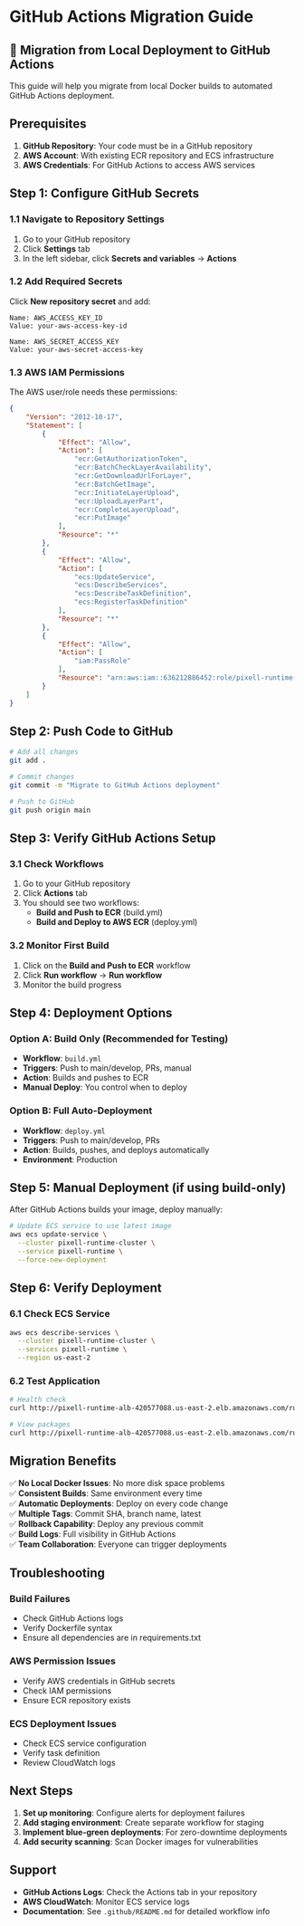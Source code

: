 # GitHub Actions Migration Guide

## 🚀 Migration from Local Deployment to GitHub Actions

This guide will help you migrate from local Docker builds to automated GitHub Actions deployment.

## Prerequisites

1. **GitHub Repository**: Your code must be in a GitHub repository
2. **AWS Account**: With existing ECR repository and ECS infrastructure
3. **AWS Credentials**: For GitHub Actions to access AWS services

## Step 1: Configure GitHub Secrets

### 1.1 Navigate to Repository Settings
1. Go to your GitHub repository
2. Click **Settings** tab
3. In the left sidebar, click **Secrets and variables** → **Actions**

### 1.2 Add Required Secrets
Click **New repository secret** and add:

```
Name: AWS_ACCESS_KEY_ID
Value: your-aws-access-key-id
```

```
Name: AWS_SECRET_ACCESS_KEY  
Value: your-aws-secret-access-key
```

### 1.3 AWS IAM Permissions
The AWS user/role needs these permissions:

```json
{
    "Version": "2012-10-17",
    "Statement": [
        {
            "Effect": "Allow",
            "Action": [
                "ecr:GetAuthorizationToken",
                "ecr:BatchCheckLayerAvailability",
                "ecr:GetDownloadUrlForLayer",
                "ecr:BatchGetImage",
                "ecr:InitiateLayerUpload",
                "ecr:UploadLayerPart",
                "ecr:CompleteLayerUpload",
                "ecr:PutImage"
            ],
            "Resource": "*"
        },
        {
            "Effect": "Allow",
            "Action": [
                "ecs:UpdateService",
                "ecs:DescribeServices",
                "ecs:DescribeTaskDefinition",
                "ecs:RegisterTaskDefinition"
            ],
            "Resource": "*"
        },
        {
            "Effect": "Allow",
            "Action": [
                "iam:PassRole"
            ],
            "Resource": "arn:aws:iam::636212886452:role/pixell-runtime-*"
        }
    ]
}
```

## Step 2: Push Code to GitHub

```bash
# Add all changes
git add .

# Commit changes
git commit -m "Migrate to GitHub Actions deployment"

# Push to GitHub
git push origin main
```

## Step 3: Verify GitHub Actions Setup

### 3.1 Check Workflows
1. Go to your GitHub repository
2. Click **Actions** tab
3. You should see two workflows:
   - **Build and Push to ECR** (build.yml)
   - **Build and Deploy to AWS ECR** (deploy.yml)

### 3.2 Monitor First Build
1. Click on the **Build and Push to ECR** workflow
2. Click **Run workflow** → **Run workflow**
3. Monitor the build progress

## Step 4: Deployment Options

### Option A: Build Only (Recommended for Testing)
- **Workflow**: `build.yml`
- **Triggers**: Push to main/develop, PRs, manual
- **Action**: Builds and pushes to ECR
- **Manual Deploy**: You control when to deploy

### Option B: Full Auto-Deployment
- **Workflow**: `deploy.yml`  
- **Triggers**: Push to main/develop, PRs
- **Action**: Builds, pushes, and deploys automatically
- **Environment**: Production

## Step 5: Manual Deployment (if using build-only)

After GitHub Actions builds your image, deploy manually:

```bash
# Update ECS service to use latest image
aws ecs update-service \
  --cluster pixell-runtime-cluster \
  --service pixell-runtime \
  --force-new-deployment
```

## Step 6: Verify Deployment

### 6.1 Check ECS Service
```bash
aws ecs describe-services \
  --cluster pixell-runtime-cluster \
  --services pixell-runtime \
  --region us-east-2
```

### 6.2 Test Application
```bash
# Health check
curl http://pixell-runtime-alb-420577088.us-east-2.elb.amazonaws.com/runtime/health

# View packages
curl http://pixell-runtime-alb-420577088.us-east-2.elb.amazonaws.com/runtime/packages
```

## Migration Benefits

✅ **No Local Docker Issues**: No more disk space problems  
✅ **Consistent Builds**: Same environment every time  
✅ **Automatic Deployments**: Deploy on every code change  
✅ **Multiple Tags**: Commit SHA, branch name, latest  
✅ **Rollback Capability**: Deploy any previous commit  
✅ **Build Logs**: Full visibility in GitHub Actions  
✅ **Team Collaboration**: Everyone can trigger deployments  

## Troubleshooting

### Build Failures
- Check GitHub Actions logs
- Verify Dockerfile syntax
- Ensure all dependencies are in requirements.txt

### AWS Permission Issues
- Verify AWS credentials in GitHub secrets
- Check IAM permissions
- Ensure ECR repository exists

### ECS Deployment Issues
- Check ECS service configuration
- Verify task definition
- Review CloudWatch logs

## Next Steps

1. **Set up monitoring**: Configure alerts for deployment failures
2. **Add staging environment**: Create separate workflow for staging
3. **Implement blue-green deployments**: For zero-downtime deployments
4. **Add security scanning**: Scan Docker images for vulnerabilities

## Support

- **GitHub Actions Logs**: Check the Actions tab in your repository
- **AWS CloudWatch**: Monitor ECS service logs
- **Documentation**: See `.github/README.md` for detailed workflow info
